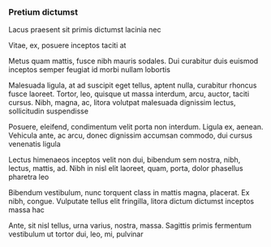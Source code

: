### Pretium dictumst

Lacus praesent sit primis dictumst lacinia nec

Vitae, ex, posuere inceptos taciti at

Metus quam mattis, fusce nibh mauris sodales. Dui curabitur duis euismod inceptos semper feugiat id morbi nullam lobortis

Malesuada ligula, at ad suscipit eget tellus, aptent nulla, curabitur rhoncus fusce laoreet. Tortor, leo, quisque ut massa interdum, arcu, auctor, taciti cursus. Nibh, magna, ac, litora volutpat malesuada dignissim lectus, sollicitudin suspendisse

Posuere, eleifend, condimentum velit porta non interdum. Ligula ex, aenean. Vehicula ante, ac arcu, donec dignissim accumsan commodo, dui cursus venenatis ligula

Lectus himenaeos inceptos velit non dui, bibendum sem nostra, nibh, lectus, mattis, ad. Nibh in nisl elit laoreet, quam, porta, dolor phasellus pharetra leo

Bibendum vestibulum, nunc torquent class in mattis magna, placerat. Ex nibh, congue. Vulputate tellus elit fringilla, litora dictum dictumst inceptos massa hac

Ante, sit nisl tellus, urna varius, nostra, massa. Sagittis primis fermentum vestibulum ut tortor dui, leo, mi, pulvinar


